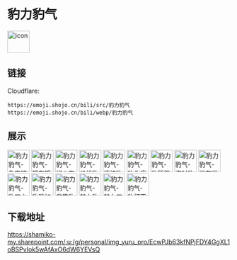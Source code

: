 # 豹力豹气
<img src="https://emoji.shojo.cn/bili/src/豹力豹气/icon.png" width="50" height="50" alt="icon">

## 链接
Cloudflare:
```
https://emoji.shojo.cn/bili/src/豹力豹气
https://emoji.shojo.cn/bili/webp/豹力豹气
```
## 展示
<img src="https://emoji.shojo.cn/bili/src/豹力豹气/豹力豹气-急支糖浆.png" width="50" height="50" alt="豹力豹气-急支糖浆">
<img src="https://emoji.shojo.cn/bili/src/豹力豹气/豹力豹气-饿有饿豹.png" width="50" height="50" alt="豹力豹气-饿有饿豹">
<img src="https://emoji.shojo.cn/bili/src/豹力豹气/豹力豹气-好人有好豹.png" width="50" height="50" alt="豹力豹气-好人有好豹">
<img src="https://emoji.shojo.cn/bili/src/豹力豹气/豹力豹气-投桃豹理.png" width="50" height="50" alt="豹力豹气-投桃豹理">
<img src="https://emoji.shojo.cn/bili/src/豹力豹气/豹力豹气-情绪豹炸.png" width="50" height="50" alt="豹力豹气-情绪豹炸">
<img src="https://emoji.shojo.cn/bili/src/豹力豹气/豹力豹气-豹头痛哭.png" width="50" height="50" alt="豹力豹气-豹头痛哭">
<img src="https://emoji.shojo.cn/bili/src/豹力豹气/豹力豹气-豹舔天物.png" width="50" height="50" alt="豹力豹气-豹舔天物">
<img src="https://emoji.shojo.cn/bili/src/豹力豹气/豹力豹气-临时豹佛脚.png" width="50" height="50" alt="豹力豹气-临时豹佛脚">
<img src="https://emoji.shojo.cn/bili/src/豹力豹气/豹力豹气-扇有扇豹.png" width="50" height="50" alt="豹力豹气-扇有扇豹">
<img src="https://emoji.shojo.cn/bili/src/豹力豹气/豹力豹气-豹刀未老.png" width="50" height="50" alt="豹力豹气-豹刀未老">
<img src="https://emoji.shojo.cn/bili/src/豹力豹气/豹力豹气-豹跳如雷.png" width="50" height="50" alt="豹力豹气-豹跳如雷">
<img src="https://emoji.shojo.cn/bili/src/豹力豹气/豹力豹气-非常豹笑.png" width="50" height="50" alt="豹力豹气-非常豹笑">
<img src="https://emoji.shojo.cn/bili/src/豹力豹气/豹力豹气-魅力豹击.png" width="50" height="50" alt="豹力豹气-魅力豹击">
<img src="https://emoji.shojo.cn/bili/src/豹力豹气/豹力豹气-魅力四射.png" width="50" height="50" alt="豹力豹气-魅力四射">
<img src="https://emoji.shojo.cn/bili/src/豹力豹气/豹力豹气-豹打不平.png" width="50" height="50" alt="豹力豹气-豹打不平">

## 下载地址

https://shamiko-my.sharepoint.com/:u:/g/personal/img_yuru_pro/EcwPJb63kfNPjFDY4GgXL1oBSPvIok5wAfAxO6dW6YEVsQ